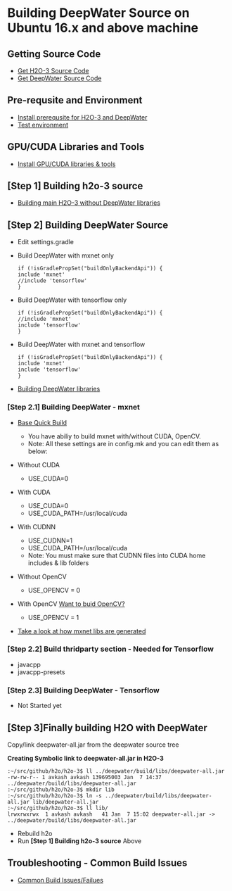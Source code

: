 # Building DeepWater Source on Ubuntu 16.x and above machine #

## Getting Source Code ##
 - [Get H2O-3 Source Code](https://github.com/Avkash/mldl/blob/master/pages/h2o_source.md)
 - [Get DeepWater Source Code](https://github.com/Avkash/mldl/blob/master/pages/h2o_source.md)

## Pre-requsite and Environment ##
 - [Install prerequsite for H2O-3 and DeepWater](https://github.com/Avkash/mldl/blob/master/pages/h2o_dw_prerequsite.md)
 - [Test environment](https://github.com/Avkash/mldl/blob/master/pages/h2o_test_environment.md)

## GPU/CUDA Libraries and Tools ##

 - [Install GPU/CUDA libraries & tools](https://github.com/Avkash/mldl/blob/master/pages/cuda_gpu.md)

## [Step 1] Building h2o-3 source ##
   - [Building main H2O-3 without DeepWater libraries](https://github.com/Avkash/mldl/blob/master/pages/h2o_build_core.md)

## [Step 2] Building DeepWater Source ##

 - Edit settings.gradle
 - Build DeepWater with mxnet only
 
   ```
   if (!isGradlePropSet("buildOnlyBackendApi")) {
   include 'mxnet'
   //include 'tensorflow'
   }
   ```
 - Build DeepWater with tensorflow only
 
   ```
   if (!isGradlePropSet("buildOnlyBackendApi")) {
   //include 'mxnet'
   include 'tensorflow'
   }
   ```
 - Build DeepWater with mxnet and tensorflow
 
   ```
   if (!isGradlePropSet("buildOnlyBackendApi")) {
   include 'mxnet'
   include 'tensorflow'
   }
   ```
 - [Building DeepWater libraries](https://github.com/Avkash/mldl/blob/master/pages/h2o_build_dw.md)

### [Step 2.1] Building DeepWater - mxnet ###

   - [Base Quick Build](https://github.com/Avkash/mldl/blob/master/pages/mxnet_build_base.md)
     - You have abiliy to build mxnet with/without CUDA, OpenCV. 
     - Note: All these settings are in config.mk and you can edit them as below:  
   - Without CUDA 
     - USE_CUDA=0
   - With CUDA
     - USE_CUDA=0
     - USE_CUDA_PATH=/usr/local/cuda     
   - With CUDNN
     - USE_CUDNN=1
     - USE_CUDA_PATH=/usr/local/cuda     
     - Note: You must make sure that CUDNN files into CUDA home includes & lib folders
   - Without OpenCV
     - USE_OPENCV = 0
   - With OpenCV [Want to buid OpenCV?](https://github.com/Avkash/mldl/blob/master/pages/opencv_build.md) 
     - USE_OPENCV = 1
      
   - [Take a look at how mxnet libs are generated](https://github.com/Avkash/mldl/blob/master/pages/mxnet_libs.md) 
   
### [Step 2.2] Build thridparty section - Needed for Tensorflow ###
   - javacpp
   - javacpp-presets
   
### [Step 2.3] Building DeepWater - Tensorflow ###
   
   - Not Started yet

## [Step 3]Finally building H2O with DeepWater ###

Copy/link deepwater-all.jar from the deepwater source tree

**Creating Symbolic link to deepwater-all.jar in H2O-3**

 ```
:~/src/github/h2o/h2o-3$ ll ../deepwater/build/libs/deepwater-all.jar
-rw-rw-r-- 1 avkash avkash 139695003 Jan  7 14:37 ../deepwater/build/libs/deepwater-all.jar
:~/src/github/h2o/h2o-3$ mkdir lib
:~/src/github/h2o/h2o-3$ ln -s ../deepwater/build/libs/deepwater-all.jar lib/deepwater-all.jar
:~/src/github/h2o/h2o-3$ ll lib/
lrwxrwxrwx  1 avkash avkash   41 Jan  7 15:02 deepwater-all.jar -> ../deepwater/build/libs/deepwater-all.jar
```
 
 - Rebuild h2o
  - Run **[Step 1] Building h2o-3 source** Above

## Troubleshooting - Common Build Issues ###

 - [Common Build Issues/Failues](https://github.com/Avkash/mldl/blob/master/pages/build_troubleshooting.md)
